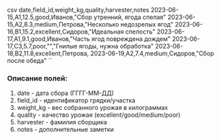 csv
date,field_id,weight_kg,quality,harvester,notes
2023-06-15,A1,12.5,good,Иванов,"Сбор утренний, ягода спелая"
2023-06-15,A2,8.3,medium,Петрова,"Несколько недозрелых ягод"
2023-06-16,B1,15.2,excellent,Сидоров,"Идеальная спелость"
2023-06-17,A1,9.1,good,Иванов,"Часть ягод повреждена дождем"
2023-06-17,C3,5.7,poor,"","Гнилые ягоды, нужна обработка"
2023-06-18,B2,11.8,excellent,Петрова,
2023-06-19,A2,7.4,medium,Сидоров,"Сбор после обеда"
``

### Описание полей:
1. date - дата сбора (ГГГГ-ММ-ДД)
2. field_id - идентификатор грядки/участка
3. weight_kg - вес собранного урожая в килограммах
4. quality - качество урожая (excellent/good/medium/poor)
5. harvester - фамилия сборщика
6. notes - дополнительные заметки
